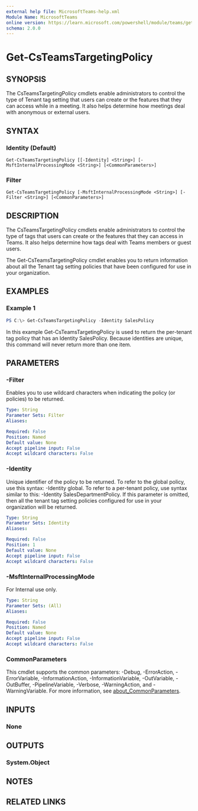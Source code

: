 ```yaml
---
external help file: MicrosoftTeams-help.xml
Module Name: MicrosoftTeams
online version: https://learn.microsoft.com/powershell/module/teams/get-csteamsshiftsconnectionwfmuser
schema: 2.0.0
---
```


# Get-CsTeamsTargetingPolicy

## SYNOPSIS
The CsTeamsTargetingPolicy cmdlets enable administrators to control the type of Tenant tag setting that users can create or the features that they can access while in a meeting. It also helps determine how meetings deal with anonymous or external users.

## SYNTAX

### Identity (Default)
```
Get-CsTeamsTargetingPolicy [[-Identity] <String>] [-MsftInternalProcessingMode <String>] [<CommonParameters>]
```

### Filter
```
Get-CsTeamsTargetingPolicy [-MsftInternalProcessingMode <String>] [-Filter <String>] [<CommonParameters>]
```

## DESCRIPTION
The CsTeamsTargetingPolicy cmdlets enable administrators to control the type of tags that users can create or the features that they can access in Teams. It also helps determine how tags deal with Teams members or guest users.

The Get-CsTeamsTargetingPolicy cmdlet enables you to return information about all the Tenant tag setting policies that have been configured for use in your organization.

## EXAMPLES

### Example 1
```powershell
PS C:\> Get-CsTeamsTargetingPolicy -Identity SalesPolicy
```

In this example Get-CsTeamsTargetingPolicy is used to return the per-tenant tag policy that has an Identity SalesPolicy. Because identities are unique, this command will never return more than one item.

## PARAMETERS

### -Filter
Enables you to use wildcard characters when indicating the policy (or policies) to be returned.

```yaml
Type: String
Parameter Sets: Filter
Aliases:

Required: False
Position: Named
Default value: None
Accept pipeline input: False
Accept wildcard characters: False
```

### -Identity
Unique identifier of the policy to be returned. To refer to the global policy, use this syntax: -Identity global. To refer to a per-tenant policy, use syntax similar to this: -Identity SalesDepartmentPolicy. If this parameter is omitted, then all the tenant tag setting policies configured for use in your organization will be returned.

```yaml
Type: String
Parameter Sets: Identity
Aliases:

Required: False
Position: 1
Default value: None
Accept pipeline input: False
Accept wildcard characters: False
```

### -MsftInternalProcessingMode
For Internal use only.

```yaml
Type: String
Parameter Sets: (All)
Aliases:

Required: False
Position: Named
Default value: None
Accept pipeline input: False
Accept wildcard characters: False
```

### CommonParameters
This cmdlet supports the common parameters: -Debug, -ErrorAction, -ErrorVariable, -InformationAction, -InformationVariable, -OutVariable, -OutBuffer, -PipelineVariable, -Verbose, -WarningAction, and -WarningVariable. For more information, see [about_CommonParameters](http://go.microsoft.com/fwlink/?LinkID=113216).

## INPUTS

### None

## OUTPUTS

### System.Object
## NOTES

## RELATED LINKS
